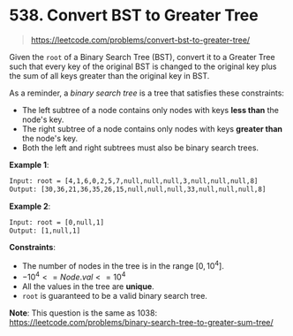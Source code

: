 # 538. Convert BST to Greater Tree

> <https://leetcode.com/problems/convert-bst-to-greater-tree/>

Given the `root` of a Binary Search Tree (BST), convert it to a Greater Tree
such that every key of the original BST is changed to the original key plus the
sum of all keys greater than the original key in BST.

As a reminder, a *binary search tree* is a tree that satisfies these
constraints:

- The left subtree of a node contains only nodes with keys **less than** the
  node's key.
- The right subtree of a node contains only nodes with keys **greater than**
  the node's key.
- Both the left and right subtrees must also be binary search trees.

**Example 1**:

```txt
Input: root = [4,1,6,0,2,5,7,null,null,null,3,null,null,null,8]
Output: [30,36,21,36,35,26,15,null,null,null,33,null,null,null,8]
```

**Example 2**:

```txt
Input: root = [0,null,1]
Output: [1,null,1]
```

**Constraints**:

- The number of nodes in the tree is in the range $[0, 10^4]$.
- $-10^4 <= Node.val <= 10^4$
- All the values in the tree are **unique**.
- `root` is guaranteed to be a valid binary search tree.

**Note**: This question is the same as 1038: <https://leetcode.com/problems/binary-search-tree-to-greater-sum-tree/>
